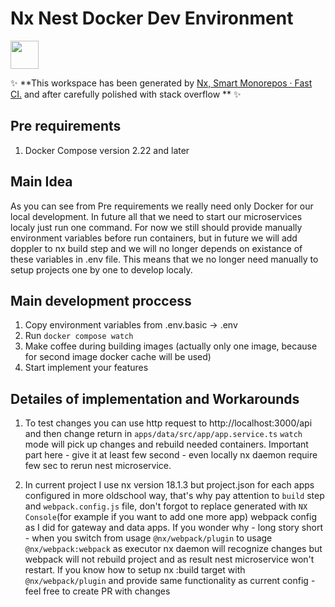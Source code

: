 # Nx Nest Docker Dev Environment

<a alt="Nx logo" href="https://nx.dev" target="_blank" rel="noreferrer"><img src="https://raw.githubusercontent.com/nrwl/nx/master/images/nx-logo.png" width="45"></a>

✨ **This workspace has been generated by [Nx, Smart Monorepos · Fast CI.](https://nx.dev) and after carefully polished with stack overflow ** ✨

## Pre requirements 

1. Docker Compose version 2.22 and later

## Main Idea

As you can see from Pre requirements we really need only Docker for our local development. In future all that we need to start our microservices localy just run one command. For now we still should provide manually environment variables before run containers, but in future we will add doppler to nx build step and we will no longer depends on existance of these variables in .env file.
This means that we no longer need manually to setup projects one by one to develop localy. 

## Main development proccess 

1. Copy environment variables from .env.basic -> .env
2. Run `docker compose watch`
3. Make coffee during building images (actually only one image, because for second image docker cache will be used) 
4. Start implement your features

## Detailes of implementation and Workarounds


1. To test changes you can use http request to http://localhost:3000/api and then change return in `apps/data/src/app/app.service.ts` 
    `watch` mode will pick up changes and rebuild needed containers. Important part here - give it at least few second - even locally nx daemon require few sec to rerun nest microservice.

2. In current project I use nx version 18.1.3 but project.json for each apps configured in more oldschool way, that's why pay attention
    to `build` step and `webpack.config.js` file, don't forgot to replace generated with `NX Console`(for example if you want to add one more app) webpack config as I did for gateway and data apps. If you wonder why - long story short - when you switch from usage `@nx/webpack/plugin` to usage `@nx/webpack:webpack` as executor nx daemon will recognize changes but webpack will not rebuild project and as result nest microservice won't restart. If you know how to setup nx :build target with `@nx/webpack/plugin` and provide same functionality as current config - feel free to create PR with changes


